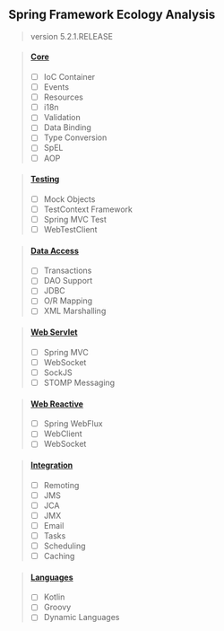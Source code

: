## Spring Framework Ecology Analysis
> version 5.2.1.RELEASE
  
> #### [Core](https://docs.spring.io/spring/docs/5.2.1.RELEASE/spring-framework-reference/core.html#spring-core)
> - [ ] IoC Container 
> - [ ] Events
> - [ ] Resources
> - [ ] i18n
> - [ ] Validation
> - [ ] Data Binding
> - [ ] Type Conversion
> - [ ] SpEL
> - [ ] AOP

> #### [Testing](https://docs.spring.io/spring/docs/5.2.1.RELEASE/spring-framework-reference/testing.html#testing)
> - [ ] Mock Objects
> - [ ] TestContext Framework
> - [ ] Spring MVC Test
> - [ ] WebTestClient

> #### [Data Access](https://docs.spring.io/spring/docs/5.2.1.RELEASE/spring-framework-reference/data-access.html#spring-data-tier)
> - [ ] Transactions
> - [ ] DAO Support
> - [ ] JDBC
> - [ ] O/R Mapping
> - [ ] XML Marshalling

> #### [Web Servlet](https://docs.spring.io/spring/docs/5.2.1.RELEASE/spring-framework-reference/web.html#spring-web)
> - [ ] Spring MVC
> - [ ] WebSocket
> - [ ] SockJS
> - [ ] STOMP Messaging

> #### [Web Reactive](https://docs.spring.io/spring/docs/5.2.1.RELEASE/spring-framework-reference/web-reactive.html#spring-webflux)
> - [ ] Spring WebFlux
> - [ ] WebClient
> - [ ] WebSocket

> #### [Integration](https://docs.spring.io/spring/docs/5.2.1.RELEASE/spring-framework-reference/integration.html#spring-integration)
> - [ ] Remoting
> - [ ] JMS
> - [ ] JCA
> - [ ] JMX
> - [ ] Email
> - [ ] Tasks
> - [ ] Scheduling
> - [ ] Caching

> #### [Languages](https://docs.spring.io/spring/docs/5.2.1.RELEASE/spring-framework-reference/languages.html#languages)
> - [ ] Kotlin
> - [ ] Groovy
> - [ ] Dynamic Languages
